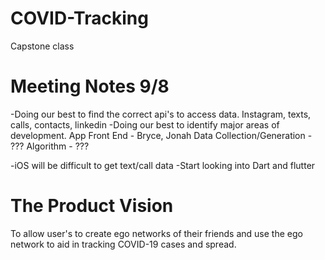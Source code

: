 # COVID-Tracking
Capstone class 

# Meeting Notes 9/8
-Doing our best to find the correct api's to access data. Instagram, texts, calls, contacts, linkedin
-Doing our best to identify major areas of development.
App Front End              - Bryce, Jonah
Data Collection/Generation - ???
Algorithm                  - ???

-iOS will be difficult to get text/call data
-Start looking into Dart and flutter 

# The Product Vision
To allow user's to create ego networks of their friends and use the ego network to aid in tracking COVID-19 cases and spread.
